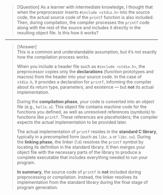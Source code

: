 > [!Question]
As a learner with intermediate knowledge, I thought that when the preprocessor inserts `#include <stdio.h>` into the source code, the actual source code of the `printf` function is also included. Then, during compilation, the compiler processes the `printf` code along with the rest of the source and includes it directly in the resulting object file. Is this how it works?

---
> [!Answer]  
> This is a common and understandable assumption, but it’s not exactly how the compilation process works.  
>  
> When you include a header file such as `#include <stdio.h>`, the preprocessor copies only the **declarations** (function prototypes and macros) from the header into your source code. In the case of `stdio.h`, it provides a declaration for `printf`, informing the compiler about its return type, parameters, and existence — but **not** its actual implementation.  
>  
> During the **compilation phase**, your code is converted into an object file (e.g., `hello.o`). This object file contains machine code for the functions you defined, as well as unresolved references (symbols) to functions like `printf`. These references are placeholders; the compiler expects the actual implementation to be provided later.  
>  
> The actual implementation of `printf` resides in the **standard C library**, typically in a precompiled form (such as `libc.a` or `libc.so`). During the **linking phase**, the linker (`ld`) resolves the `printf` symbol by locating its definition in the standard library. It then merges your object file with the necessary parts of the library to produce a complete executable that includes everything needed to run your program.  
>  
> **In summary**, the source code of `printf` is **not** included during preprocessing or compilation. Instead, the linker resolves its implementation from the standard library during the final stage of program generation.
